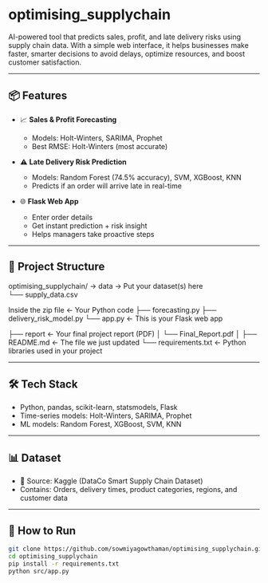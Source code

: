 # optimising_supplychain
AI-powered tool that predicts sales, profit, and late delivery risks using supply chain data. With a simple web interface, it helps businesses make faster, smarter decisions to avoid delays, optimize resources, and boost customer satisfaction.

---

## 📦 Features

- 📈 **Sales & Profit Forecasting**  
  - Models: Holt-Winters, SARIMA, Prophet  
  - Best RMSE: Holt-Winters (most accurate)

- ⚠️ **Late Delivery Risk Prediction**  
  - Models: Random Forest (74.5% accuracy), SVM, XGBoost, KNN  
  - Predicts if an order will arrive late in real-time

- 🌐 **Flask Web App**  
  - Enter order details  
  - Get instant prediction + risk insight  
  - Helps managers take proactive steps

---

## 📁 Project Structure

optimising_supplychain/
-> data -> Put your dataset(s) here  
   └── supply_data.csv

Inside the zip file ← Your Python code 
   ├── forecasting.py
   ├── delivery_risk_model.py
   └── app.py          ← This is your Flask web app

├── report        ← Your final project report (PDF)
│   └── Final_Report.pdf
│
├── README.md           ← The file we just updated
└── requirements.txt    ← Python libraries used in your project



---

## 🛠️ Tech Stack

- Python, pandas, scikit-learn, statsmodels, Flask
- Time-series models: Holt-Winters, SARIMA, Prophet
- ML models: Random Forest, XGBoost, SVM, KNN

---

## 📊 Dataset

- 📍 Source: Kaggle (DataCo Smart Supply Chain Dataset)  
- Contains: Orders, delivery times, product categories, regions, and customer data

---

## 🚀 How to Run

```bash
git clone https://github.com/sowmiyagowthaman/optimising_supplychain.git
cd optimising_supplychain
pip install -r requirements.txt
python src/app.py

